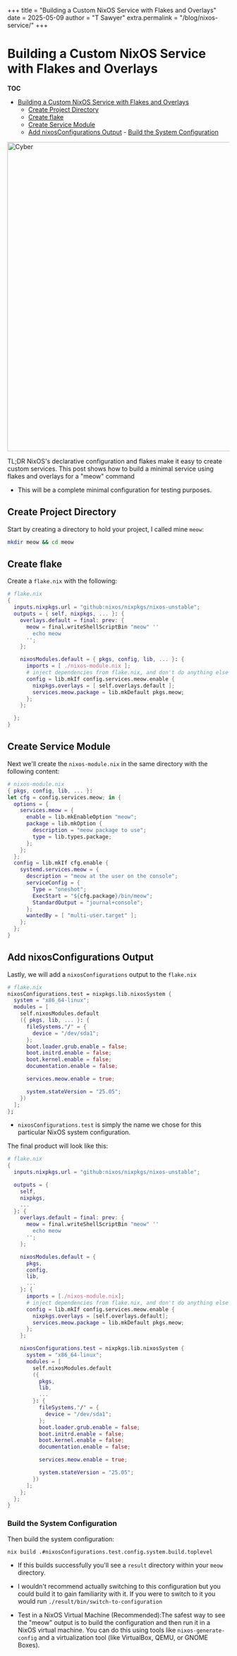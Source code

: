 +++
title = "Building a Custom NixOS Service with Flakes and Overlays"
date = 2025-05-09
author = "T Sawyer"
extra.permalink = "/blog/nixos-service/"
+++

# Building a Custom NixOS Service with Flakes and Overlays

**TOC**

<!--toc:start-->

- [Building a Custom NixOS Service with Flakes and Overlays](#building-a-custom-nixos-service-with-flakes-and-overlays)
  - [Create Project Directory](#create-project-directory)
  - [Create flake](#create-flake)
  - [Create Service Module](#create-service-module)
  - [Add nixosConfigurations Output](#add-nixosconfigurations-output) - [Build the System Configuration](#build-the-system-configuration)
  <!--toc:end-->

<img src="/images/gruv12.png" alt="Cyber" width="700">

TL;DR NixOS's declarative configuration and flakes make it easy to create
custom services. This post shows how to build a minimal service using flakes
and overlays for a "meow" command

- This will be a complete minimal configuration for testing purposes.

## Create Project Directory

Start by creating a directory to hold your project, I called mine `meow`:

```bash
mkdir meow && cd meow
```

## Create flake

Create a `flake.nix` with the following:

```nix
# flake.nix
{
  inputs.nixpkgs.url = "github:nixos/nixpkgs/nixos-unstable";
  outputs = { self, nixpkgs, ... }: {
    overlays.default = final: prev: {
      meow = final.writeShellScriptBin "meow" ''
        echo meow
      '';
    };

    nixosModules.default = { pkgs, config, lib, ... }: {
      imports = [ ./nixos-module.nix ];
      # inject dependencies from flake.nix, and don't do anything else
      config = lib.mkIf config.services.meow.enable {
        nixpkgs.overlays = [ self.overlays.default ];
        services.meow.package = lib.mkDefault pkgs.meow;
      };
    };

  };
}
```

## Create Service Module

Next we'll create the `nixos-module.nix` in the same directory with the
following content:

```nix
# nixos-module.nix
{ pkgs, config, lib, ... }:
let cfg = config.services.meow; in {
  options = {
    services.meow = {
      enable = lib.mkEnableOption "meow";
      package = lib.mkOption {
        description = "meow package to use";
        type = lib.types.package;
      };
    };
  };
  config = lib.mkIf cfg.enable {
    systemd.services.meow = {
      description = "meow at the user on the console";
      serviceConfig = {
        Type = "oneshot";
        ExecStart = "${cfg.package}/bin/meow";
        StandardOutput = "journal+console";
      };
      wantedBy = [ "multi-user.target" ];
    };
  };
}
```

## Add nixosConfigurations Output

Lastly, we will add a `nixosConfigurations` output to the `flake.nix`

```nix
# flake.nix
nixosConfigurations.test = nixpkgs.lib.nixosSystem {
  system = "x86_64-linux";
  modules = [
    self.nixosModules.default
    ({ pkgs, lib, ... }: {
      fileSystems."/" = {
        device = "/dev/sda1";
      };
      boot.loader.grub.enable = false;
      boot.initrd.enable = false;
      boot.kernel.enable = false;
      documentation.enable = false;

      services.meow.enable = true;

      system.stateVersion = "25.05";
    })
  ];
};
```

- `nixosConfigurations.test` is simply the name we chose for this particular
  NixOS system configuration.

The final product will look like this:

```nix
# flake.nix
{
  inputs.nixpkgs.url = "github:nixos/nixpkgs/nixos-unstable";

  outputs = {
    self,
    nixpkgs,
    ...
  }: {
    overlays.default = final: prev: {
      meow = final.writeShellScriptBin "meow" ''
        echo meow
      '';
    };

    nixosModules.default = {
      pkgs,
      config,
      lib,
      ...
    }: {
      imports = [./nixos-module.nix];
      # inject dependencies from flake.nix, and don't do anything else
      config = lib.mkIf config.services.meow.enable {
        nixpkgs.overlays = [self.overlays.default];
        services.meow.package = lib.mkDefault pkgs.meow;
      };
    };

    nixosConfigurations.test = nixpkgs.lib.nixosSystem {
      system = "x86_64-linux";
      modules = [
        self.nixosModules.default
        ({
          pkgs,
          lib,
          ...
        }: {
          fileSystems."/" = {
            device = "/dev/sda1";
          };
          boot.loader.grub.enable = false;
          boot.initrd.enable = false;
          boot.kernel.enable = false;
          documentation.enable = false;

          services.meow.enable = true;

          system.stateVersion = "25.05";
        })
      ];
    };
  };
}
```

### Build the System Configuration

Then build the system configuration:

`nix build .#nixosConfigurations.test.config.system.build.toplevel`

- If this builds successfully you'll see a `result` directory within your `meow`
  directory.

- I wouldn't recommend actually switching to this configuration but you could
  build it to gain familiarity with it. If you were to switch to it you would
  run `./result/bin/switch-to-configuration`

- Test in a NixOS Virtual Machine (Recommended):The safest way to see the "meow"
  output is to build the configuration and then run it in a NixOS virtual
  machine. You can do this using tools like `nixos-generate-config` and a
  virtualization tool (like VirtualBox, QEMU, or GNOME Boxes).
